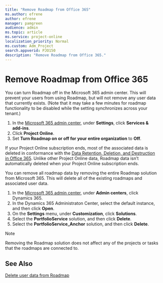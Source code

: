 ```yaml
---
title: "Remove Roadmap from Office 365"
ms.author: efrene
author: efrene
manager: pamgreen
audience: admin
ms.topic: article
ms.service: project-online
localization_priority: Normal
ms.custom: Adm_Project
search.appverid: PJO150
description: "Remove Roadmap from Office 365."
---
```


# Remove Roadmap from Office 365

You can turn Roadmap off in the Microsoft 365 admin center. This will prevent your users from using Roadmap, but will not remove any user data that currently exists. (Note that it may take a few minutes for roadmap functionality to be disabled while the setting synchronizes across your tenant.)

1. In the [Microsoft 365 admin center](https://admin.microsoft.com), under **Settings**, click **Services & add-ins**.
2. Click **Project Online**.
3. Set **Turn Roadmap on or off for your entire organization** to **Off**.

If your Project Online subscription ends, most of the associated data is deleted in conformance with the [Data Retention, Deletion, and Destruction in Office 365](https://docs.microsoft.com/office365/securitycompliance/office-365-data-retention-deletion-and-destruction-overview). Unlike other Project Online data, Roadmap data isn’t automatically deleted when your Project Online subscription ends.

You can remove all roadmap data by removing the entire Roadmap solution from Microsoft 365. This will delete all of the existing roadmaps and associated user data.

1. In the [Microsoft 365 admin center](https://admin.microsoft.com), under **Admin centers**, click Dynamics 365.
2. In the Dynamics 365 Administraton Center, select the default instance, and then click **Open**.
3. On the **Settings** menu, under **Customization**, click **Solutions**.
4. Select the **PortfolioService** solution, and then click **Delete**.
5. Select the **PortfolioService_Anchor** solution, and then click **Delete**.

> [!NOTE]
> Removing the Roadmap solution does not affect any of the projects or tasks that the roadmaps are connected to.

## See Also

[Delete user data from Roadmap](delete-user-data-from-roadmap.md)

